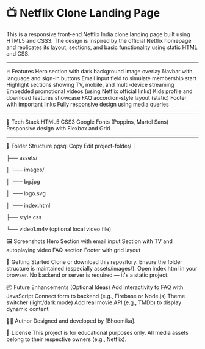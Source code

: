 # 📺 Netflix Clone Landing Page

This is a responsive front-end Netflix India clone landing page built using HTML5 and CSS3. The design is inspired by the official Netflix homepage and replicates its layout, sections, and basic functionality using static HTML and CSS.

---

🔥 Features
Hero section with dark background image overlay
Navbar with language and sign-in buttons
Email input field to simulate membership start
Highlight sections showing TV, mobile, and multi-device streaming
Embedded promotional videos (using Netflix official links)
Kids profile and download features showcase
FAQ accordion-style layout (static)
Footer with important links
Fully responsive design using media queries

---

🧰 Tech Stack
HTML5
CSS3
Google Fonts (Poppins, Martel Sans)
Responsive design with Flexbox and Grid

---

📁 Folder Structure
pgsql
Copy
Edit
project-folder/
│

├── assets/

│   └── images/

│       ├── bg.jpg

│       └── logo.svg

│
├── index.html

├── style.css

└── video1.m4v  (optional local video file)

🖼️ Screenshots
Hero Section with email input
Section with TV and autoplaying video
FAQ section
Footer with grid layout

🚀 Getting Started
Clone or download this repository.
Ensure the folder structure is maintained (especially assets/images/).
Open index.html in your browser.
No backend or server is required — it's a static project.

📦 Future Enhancements (Optional Ideas)
Add interactivity to FAQ with JavaScript
Connect form to backend (e.g., Firebase or Node.js)
Theme switcher (light/dark mode)
Add real movie API (e.g., TMDb) to display dynamic content

🧑‍💻 Author
Designed and developed by [Bhoomika].

📄 License
This project is for educational purposes only. All media assets belong to their respective owners (e.g., Netflix).
